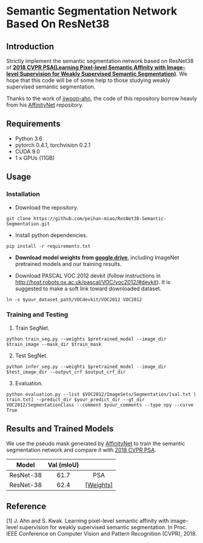 # Semantic Segmentation Network Based On ResNet38

## Introduction
Strictly implement the semantic segmentation network based on ResNet38 of [**2018 CVPR PSA(Learning Pixel-level Semantic Affinity with Image-level Supervision for Weakly Supervised Semantic Segmentation)**](https://arxiv.org/abs/1803.10464). We hope that this code will be of some help to those studying weakly supervised semantic segmentation.

Thanks to the work of [jiwoon-ahn](https://github.com/jiwoon-ahn), the code of this repository borrow heavly from his [AffinityNet](https://github.com/jiwoon-ahn/psa) repository.

## Requirements
- Python 3.6
- pytorch 0.4.1, torchvision 0.2.1
- CUDA 9.0
- 1 x GPUs (11GB)

## Usage
### Installation
- Download the repository.
```
git clone https://github.com/peihan-miao/ResNet38-Semantic-Segmentation.git
```
- Install python dependencies.
```
pip install -r requirements.txt
```
- **Download model weights from [google drive](https://drive.google.com/drive/folders/17vTKzz5kqMqrrE3cPxdeapcV8ey3bBP3?usp=sharing)**, including ImageNet pretrained models and our training results.

- Download PASCAL VOC 2012 devkit (follow instructions in http://host.robots.ox.ac.uk/pascal/VOC/voc2012/#devkit). It is suggested to make a soft link toward downloaded dataset.
```
ln -s $your_dataset_path/VOCdevkit/VOC2012 VOC2012
```

### Training and Testing
1. Train SegNet.
```
python train_seg.py --weights $pretrained_model --image_dir $train_image --mask_dir $train_mask
```
2. Test SegNet.
```
python infer_seg.py --weights $pretrained_model --image_dir $test_image_dir --output_crf $output_crf_dir
```
3. Evaluation.
```
python evaluation.py --list $VOC2012/ImageSets/Segmentation/[val.txt | train.txt] --predict_dir $your_predict_dir --gt_dir VOC2012/SegmentationClass --comment $your_comments --type npy --curve True
```

## Results and Trained Models
We use the pseudo mask generated by [AffinityNet](https://github.com/jiwoon-ahn/psa) to train the semantic segmentation network and compare it with [2018 CVPR PSA](https://arxiv.org/abs/1803.10464).

| Model         | Val (mIoU)    | |
| ------------- |:-----:|:-----:|
| ResNet-38     | 61.7 | PSA |
| ResNet-38     | 62.4 | [[Weights]](https://drive.google.com/drive/folders/17vTKzz5kqMqrrE3cPxdeapcV8ey3bBP3?usp=sharing) |

## Reference
[1] J. Ahn and S. Kwak. Learning pixel-level semantic affinity with image-level supervision for weakly supervised semantic segmentation. In Proc. IEEE Conference on Computer Vision and Pattern Recognition (CVPR), 2018.

